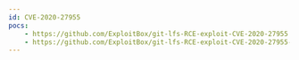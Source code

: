 ```yaml
---
id: CVE-2020-27955
pocs:
    - https://github.com/ExploitBox/git-lfs-RCE-exploit-CVE-2020-27955
    - https://github.com/ExploitBox/git-lfs-RCE-exploit-CVE-2020-27955-Go
---
```

